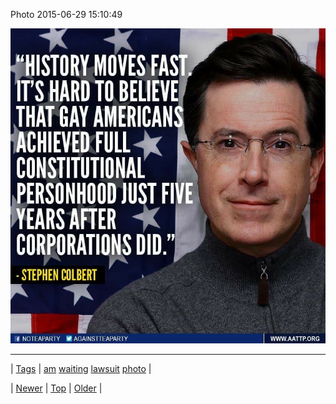 <!--
title: Photo 2015-06-29 15
date: 2020-06-28T15:27:00.083Z
tags: am, waiting, lawsuit, photo
-->


Photo 2015-06-29 15:10:49

![](122769892089-0.jpg)

<!--BOTTOM-POST-NAVIGATION-->
---

| [Tags](tags.md) | [am](tag-am.md) [waiting](tag-waiting.md) [lawsuit](tag-lawsuit.md) [photo](tag-photo.md) |

| [Newer](122520084554.md) | [Top](index.md) | [Older](122786984764.md) |